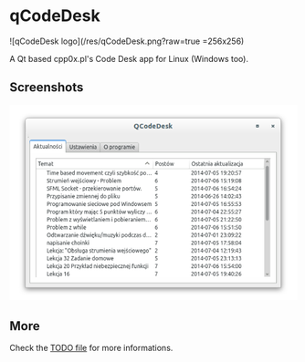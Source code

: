 # qCodeDesk
![qCodeDesk logo](/res/qCodeDesk.png?raw=true =256x256)

A Qt based cpp0x.pl's Code Desk app for Linux (Windows too).
## Screenshots
![Main Window](/screenshots/MainWindow.png?raw=true)
## More
Check the [TODO file](TODO.md) for more informations.
